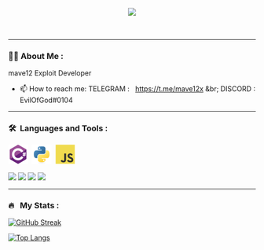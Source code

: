 <p align="center"><img src="https://avatars.githubusercontent.com/u/102096655?v=4" width="100"/></p>
<p align="center">
<img src="https://komarev.com/ghpvc/?username=qwqdanchun&style=flat-square&color=blue" alt=""/>
</p>
<p align="center">


---

### :man_technologist: About Me :
mave12 Exploit Developer

- 📫 How to reach me: TELEGRAM : &nbsp; https://t.me/mave12x &br;
                              DISCORD : EvilOfGod#0104
  
---

### 🛠 &nbsp;Languages and Tools :

<p>
<img src="https://github.com/devicons/devicon/blob/master/icons/csharp/csharp-original.svg" title="csharp" alt="csharp" width="40" height="40"/>&nbsp;
<img src="https://github.com/devicons/devicon/blob/master/icons/python/python-original.svg" title="python" alt="python" width="40" height="40"/>&nbsp;
<img src="https://github.com/devicons/devicon/blob/master/icons/javascript/javascript-original.svg" title="JavaScript" alt="JavaScript" width="40" height="40"/>&nbsp;

  ![](https://img.shields.io/badge/OS-Windows-informational?style=flat&logo=windows&logoColor=white&color=2bbc8a)
  ![](https://img.shields.io/badge/Editor-Visual_Studio-informational?style=flat&logo=visualstudio&logoColor=white&color=2bbc8a)
  ![](https://img.shields.io/badge/Editor-Visual_Studio_Code-informational?style=flat&logo=visualstudiocode&logoColor=white&color=2bbc8a)
  ![](https://img.shields.io/badge/Editor-IntelliJ_IDEA-2ea44f?style=flat&logo=IntelliJ+IDEA&logoColor=white&color=2bbc8a)
</p>

---

### 🔥 &nbsp; My Stats :
[![GitHub Streak](http://github-readme-streak-stats.herokuapp.com?user=qwqdanchun&theme=dark&background=000000)](https://git.io/streak-stats)

[![Top Langs](https://github-readme-stats.vercel.app/api/top-langs/?username=qwqdanchun&layout=compact&theme=vision-friendly-dark)](https://github.com/anuraghazra/github-readme-stats)
